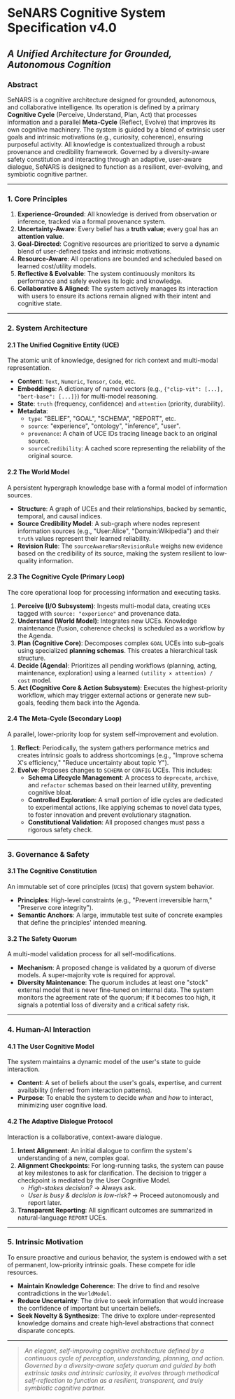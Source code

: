 # **SeNARS Cognitive System Specification v4.0**
## *A Unified Architecture for Grounded, Autonomous Cognition*

### **Abstract**
SeNARS is a cognitive architecture designed for grounded, autonomous, and collaborative intelligence. Its operation is defined by a primary **Cognitive Cycle** (Perceive, Understand, Plan, Act) that processes information and a parallel **Meta-Cycle** (Reflect, Evolve) that improves its own cognitive machinery. The system is guided by a blend of extrinsic user goals and intrinsic motivations (e.g., curiosity, coherence), ensuring purposeful activity. All knowledge is contextualized through a robust provenance and credibility framework. Governed by a diversity-aware safety constitution and interacting through an adaptive, user-aware dialogue, SeNARS is designed to function as a resilient, ever-evolving, and symbiotic cognitive partner.

---

### **1. Core Principles**

1.  **Experience-Grounded**: All knowledge is derived from observation or inference, tracked via a formal provenance system.
2.  **Uncertainty-Aware**: Every belief has a **truth value**; every goal has an **attention value**.
3.  **Goal-Directed**: Cognitive resources are prioritized to serve a dynamic blend of user-defined tasks and intrinsic motivations.
4.  **Resource-Aware**: All operations are bounded and scheduled based on learned cost/utility models.
5.  **Reflective & Evolvable**: The system continuously monitors its performance and safely evolves its logic and knowledge.
6.  **Collaborative & Aligned**: The system actively manages its interaction with users to ensure its actions remain aligned with their intent and cognitive state.

---

### **2. System Architecture**

#### **2.1 The Unified Cognitive Entity (UCE)**
The atomic unit of knowledge, designed for rich context and multi-modal representation.

*   **Content**: `Text`, `Numeric`, `Tensor`, `Code`, etc.
*   **Embeddings**: A dictionary of named vectors (e.g., `{"clip-vit": [...], "bert-base": [...]}`) for multi-model reasoning.
*   **State**: `truth` (frequency, confidence) and `attention` (priority, durability).
*   **Metadata**:
    *   `type`: "BELIEF", "GOAL", "SCHEMA", "REPORT", etc.
    *   `source`: "experience", "ontology", "inference", "user".
    *   `provenance`: A chain of UCE IDs tracing lineage back to an original source.
    *   `sourceCredibility`: A cached score representing the reliability of the original source.

#### **2.2 The World Model**
A persistent hypergraph knowledge base with a formal model of information sources.

*   **Structure**: A graph of UCEs and their relationships, backed by semantic, temporal, and causal indices.
*   **Source Credibility Model**: A sub-graph where nodes represent information sources (e.g., "User:Alice", "Domain:Wikipedia") and their `truth` values represent their learned reliability.
*   **Revision Rule**: The `sourceAwareNarsRevisionRule` weighs new evidence based on the credibility of its source, making the system resilient to low-quality information.

#### **2.3 The Cognitive Cycle (Primary Loop)**
The core operational loop for processing information and executing tasks.

1.  **Perceive (I/O Subsystem)**: Ingests multi-modal data, creating `UCE`s tagged with `source: "experience"` and provenance data.
2.  **Understand (World Model)**: Integrates new UCEs. Knowledge maintenance (fusion, coherence checks) is scheduled as a workflow by the Agenda.
3.  **Plan (Cognitive Core)**: Decomposes complex `GOAL` UCEs into sub-goals using specialized **planning schemas**. This creates a hierarchical task structure.
4.  **Decide (Agenda)**: Prioritizes all pending workflows (planning, acting, maintenance, exploration) using a learned `(utility × attention) / cost` model.
5.  **Act (Cognitive Core & Action Subsystem)**: Executes the highest-priority workflow, which may trigger external actions or generate new sub-goals, feeding them back into the Agenda.

#### **2.4 The Meta-Cycle (Secondary Loop)**
A parallel, lower-priority loop for system self-improvement and evolution.

1.  **Reflect**: Periodically, the system gathers performance metrics and creates intrinsic goals to address shortcomings (e.g., "Improve schema X's efficiency," "Reduce uncertainty about topic Y").
2.  **Evolve**: Proposes changes to `SCHEMA` or `CONFIG` UCEs. This includes:
    *   **Schema Lifecycle Management**: A process to `deprecate`, `archive`, and `refactor` schemas based on their learned utility, preventing cognitive bloat.
    *   **Controlled Exploration**: A small portion of idle cycles are dedicated to experimental actions, like applying schemas to novel data types, to foster innovation and prevent evolutionary stagnation.
    *   **Constitutional Validation**: All proposed changes must pass a rigorous safety check.

---

### **3. Governance & Safety**

#### **3.1 The Cognitive Constitution**
An immutable set of core principles (`UCE`s) that govern system behavior.

*   **Principles**: High-level constraints (e.g., "Prevent irreversible harm," "Preserve core integrity").
*   **Semantic Anchors**: A large, immutable test suite of concrete examples that define the principles' intended meaning.

#### **3.2 The Safety Quorum**
A multi-model validation process for all self-modifications.

*   **Mechanism**: A proposed change is validated by a quorum of diverse models. A super-majority vote is required for approval.
*   **Diversity Maintenance**: The quorum includes at least one "stock" external model that is never fine-tuned on internal data. The system monitors the agreement rate of the quorum; if it becomes too high, it signals a potential loss of diversity and a critical safety risk.

---

### **4. Human-AI Interaction**

#### **4.1 The User Cognitive Model**
The system maintains a dynamic model of the user's state to guide interaction.

*   **Content**: A set of beliefs about the user's goals, expertise, and current availability (inferred from interaction patterns).
*   **Purpose**: To enable the system to decide *when* and *how* to interact, minimizing user cognitive load.

#### **4.2 The Adaptive Dialogue Protocol**
Interaction is a collaborative, context-aware dialogue.

1.  **Intent Alignment**: An initial dialogue to confirm the system's understanding of a new, complex goal.
2.  **Alignment Checkpoints**: For long-running tasks, the system can pause at key milestones to ask for clarification. The decision to trigger a checkpoint is mediated by the User Cognitive Model.
    *   *High-stakes decision?* -> Always ask.
    *   *User is busy & decision is low-risk?* -> Proceed autonomously and report later.
3.  **Transparent Reporting**: All significant outcomes are summarized in natural-language `REPORT` UCEs.

---

### **5. Intrinsic Motivation**

To ensure proactive and curious behavior, the system is endowed with a set of permanent, low-priority intrinsic goals. These compete for idle resources.

*   **Maintain Knowledge Coherence**: The drive to find and resolve contradictions in the `WorldModel`.
*   **Reduce Uncertainty**: The drive to seek information that would increase the confidence of important but uncertain beliefs.
*   **Seek Novelty & Synthesize**: The drive to explore under-represented knowledge domains and create high-level abstractions that connect disparate concepts.

---

> *An elegant, self-improving cognitive architecture defined by a continuous cycle of perception, understanding, planning, and action. Governed by a diversity-aware safety quorum and guided by both extrinsic tasks and intrinsic curiosity, it evolves through methodical self-reflection to function as a resilient, transparent, and truly symbiotic cognitive partner.*
